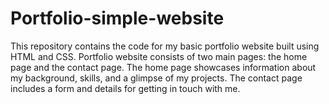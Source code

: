 # Portfolio-simple-website
This repository contains the code for my basic portfolio website built using HTML and CSS.  Portfolio website consists of two main pages: the home page and the contact page. The home page showcases information about my background, skills, and a glimpse of my projects. The contact page includes a form and details for getting in touch with me.
